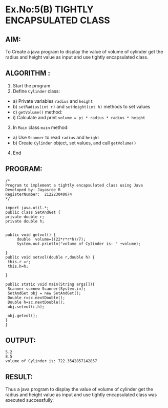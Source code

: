 # Ex.No:5(B) TIGHTLY ENCAPSULATED CLASS

## AIM:
To Create a java program to display the value of volume of cylinder get the radius and height value as input and use tightly encapsulated class.

## ALGORITHM :
1.	Start the program.
2.	Define `Cylinder` class:
-	a) Private variables `radius` and `height`
-	b) `setRadius(int r)` and `setHeight(int h)` methods to set values
-	c) `getVolume()` method:
- i) Calculate and print `volume = pi * radius * radius * height`
3.	In `Main` class `main` method:
-	a) Use `Scanner` to read `radius` and `height`
-	b) Create `Cylinder` object, set values, and call `getVolume()`
4.	End









## PROGRAM:
 ```
/*
Program to implement a tightly encapsulated class using Java
Developed by: Jayasree R
RegisterNumber:  212223040074
*/
```
```
import java.util.*;
public class SetAndGet {
private double r;
private double h;


public void getvol() {
     double  volume=((22*r*r*h)/7);
     System.out.println("volume of Cylinder is: " +volume);
	
}
public void setvol(double r,double h) {
 this.r =r;
 this.h=h;
 
}

public static void main(String args[]){
 Scanner sc=new Scanner(System.in);
 SetAndGet obj = new SetAndGet();
 Double r=sc.nextDouble();
 Double h=sc.nextDouble();
 obj.setvol(r,h);
 
 obj.getvol();
}
}

```


## OUTPUT:
```
5.2
8.5
volume of Cylinder is: 722.3542857142857
```

## RESULT:
Thus a java program to display the value of volume of cylinder get the radius and height value as input and use tightly encapsulated class was executed successfully.



